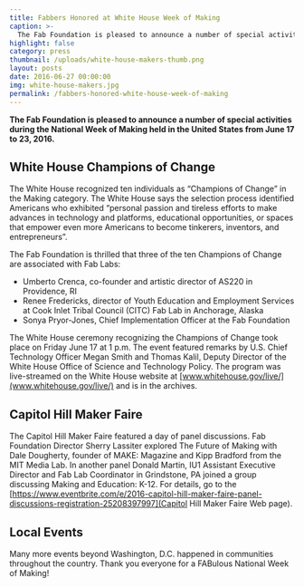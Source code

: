 ```yaml
---
title: Fabbers Honored at White House Week of Making
caption: >-
  The Fab Foundation is pleased to announce a number of special activities during the National Week of Making held in the United States from June 17 to 23, 2016.
highlight: false
category: press
thumbnail: /uploads/white-house-makers-thumb.png
layout: posts
date: 2016-06-27 00:00:00
img: white-house-makers.jpg
permalink: /fabbers-honored-white-house-week-of-making
---
```


**The Fab Foundation is pleased to announce a number of special activities during the National Week of Making held in the United States from June 17 to 23, 2016.**

## White House Champions of Change

The White House recognized ten individuals as “Champions of Change” in the Making category. The White House says the selection process identified Americans who exhibited “personal passion and tireless efforts to make advances in technology and platforms, educational opportunities, or spaces that empower even more Americans to become tinkerers, inventors, and entrepreneurs”.

The Fab Foundation is thrilled that three of the ten Champions of Change are associated with Fab Labs:

  * Umberto Crenca, co-founder and artistic director of AS220 in Providence, RI
  * Renee Fredericks, director of Youth Education and Employment Services at Cook Inlet Tribal Council (CITC) Fab Lab in Anchorage, Alaska
  * Sonya Pryor-Jones, Chief Implementation Officer at the Fab Foundation

The White House ceremony recognizing the Champions of Change took place on Friday June 17 at 1 p.m. The event featured remarks by U.S. Chief Technology Officer Megan Smith and Thomas Kalil, Deputy Director of the White House Office of Science and Technology Policy. The program was live-streamed on the White House website at [www.whitehouse.gov/live/](www.whitehouse.gov/live/) and is in the archives.

## Capitol Hill Maker Faire

The Capitol Hill Maker Faire featured a day of panel discussions. Fab Foundation Director Sherry Lassiter explored The Future of Making with Dale Dougherty, founder of MAKE: Magazine and Kipp Bradford from the MIT Media Lab. In another panel Donald Martin, IU1 Assistant Executive Director and Fab Lab Coordinator in Grindstone, PA joined a group discussing Making and Education: K-12. For details, go to the [https://www.eventbrite.com/e/2016-capitol-hill-maker-faire-panel-discussions-registration-25208397997](Capitol Hill Maker Faire Web page). 

## Local Events

Many more events beyond Washington, D.C. happened in communities throughout the country. Thank you everyone for a FABulous National Week of Making!